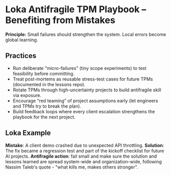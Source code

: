 # Loka Antifragile TPM Playbook – Benefiting from Mistakes

**Principle:** Small failures should strengthen the system. Local errors become global learning.

## Practices
- Run deliberate “micro-failures” (tiny scope experiments) to test feasibility before committing.
- Treat post-mortems as reusable stress-test cases for future TPMs (documented in the lessons repo).
- Rotate TPMs through high-uncertainty projects to build antifragile skill via exposure.
- Encourage “red teaming” of project assumptions early (let engineers and TPMs try to break the plan).
- Build feedback loops where every client escalation strengthens the playbook for the next project.

## Loka Example
**Mistake**: A client demo crashed due to unexpected API throttling. 
**Solution**: The fix became a regression test and part of the kickoff checklist for future AI projects.
**Antifragile action**: fail small and make sure the solution and lessons learned are spread system-wide and organization-wide, following Nassim Taleb's quote - "what 
kills me, makes others stronger".

